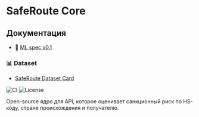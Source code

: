 # SafeRoute Core

## Документация
- 📄  [ML spec v0.1](docs/ml_spec_v0.1.md)

### 📊 Dataset
- [SafeRoute Dataset Card](docs/dataset_card.md)


![CI](https://github.com/TemaMind/saveroute-core/actions/workflows/ci.yml/badge.svg)
![License](https://img.shields.io/github/license/TemaMind/saveroute-core)

Open-source ядро для API, которое оценивает санкционный риск по HS-коду, стране происхождения и получателю.
